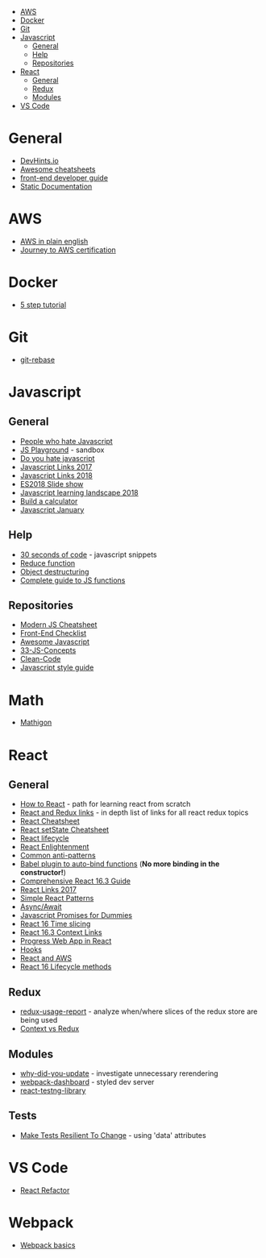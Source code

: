 * [AWS](https://github.com/Hurtindonkey/Notes/blob/master/development/README.md#aws)
* [Docker](https://github.com/Hurtindonkey/Notes/blob/master/development/README.md#docker)
* [Git](https://github.com/Hurtindonkey/Notes/blob/master/development/README.md#git)
* [Javascript](https://github.com/Hurtindonkey/Notes/blob/master/development/README.md#javascript)
  * [General](https://github.com/Hurtindonkey/Notes/blob/master/development/README.md#general-1)
  * [Help](https://github.com/Hurtindonkey/Notes/blob/master/development/README.md#help)
  * [Repositories](https://github.com/Hurtindonkey/Notes/blob/master/development/README.md#repositories)
* [React](https://github.com/Hurtindonkey/Notes/blob/master/development/README.md#react)
  * [General](https://github.com/Hurtindonkey/Notes/blob/master/development/README.md#general-2)
  * [Redux](https://github.com/Hurtindonkey/Notes/blob/master/development/README.md#redux)
  * [Modules](https://github.com/Hurtindonkey/Notes/blob/master/development/README.md#modules)
* [VS Code](https://github.com/Hurtindonkey/Notes/blob/master/development/README.md#vs-code)

# General
* [DevHints.io](https://devhints.io/)
* [Awesome cheatsheets](https://github.com/LeCoupa/awesome-cheatsheets)
* [front-end developer guide](https://frontendmasters.com/books/front-end-handbook/2018/)
* [Static Documentation](https://github.com/lord/slate)

# AWS
* [AWS in plain english](https://www.expeditedssl.com/aws-in-plain-english)
* [Journey to AWS certification](https://dev.to/helenanders26/the-journey-to-aws-certification-1bnn)

# Docker
* [5 step tutorial](https://dev.to/softchris/5-part-docker-series-beginner-to-master-3m1b)

# Git
* [git-rebase](https://dev.to/maxwell_dev/the-git-rebase-introduction-i-wish-id-had)

# Javascript
## General
* [People who hate Javascript](https://zachholman.com/posts/javacript-haters)
* [JS Playground](https://stephengrider.github.io/JSPlaygrounds) - sandbox
* [Do you hate javascript](https://dev.to/reverentgeek/do-you-hate-javascript)
* [Javascript Links 2017](https://medium.com/dailyjs/the-most-popular-javascript-links-of-2017-e4616e8b48c7)
* [Javascript Links 2018](https://medium.com/dailyjs/the-most-popular-javascript-weekly-links-of-2018-e70b6f1d1c11)
* [ES2018 Slide show](https://slidr.io/mathiasbynens/what-s-new-in-es2018#1)
* [Javascript learning landscape 2018](https://css-tricks.com/javascript-learning-landscape-2018/)
* [Build a calculator](https://dev.to/zellwk/how-to-build-a-calculatorpart-3-3cng)
* [Javascript January](https://www.javascriptjanuary.com)

## Help
* [30 seconds of code](https://github.com/Chalarangelo/30-seconds-of-code) - javascript snippets
* [Reduce function](https://codeburst.io/learn-understand-javascripts-reduce-function-b2b0406efbdc)
* [Object destructuring](https://dev.to/sarah_chima/object-destructuring-in-es6-3fm)
* [Complete guide to JS functions](https://dev.to/codetheweb/the-complete-guide-to-javascript-functions-2i0l)

## Repositories
* [Modern JS Cheatsheet](https://github.com/mbeaudru/modern-js-cheatsheet)
* [Front-End Checklist](https://github.com/thedaviddias/Front-End-Checklist)
* [Awesome Javascript](https://github.com/sorrycc/awesome-javascript)
* [33-JS-Concepts](https://github.com/leonardomso/33-js-concepts)
* [Clean-Code](https://github.com/ryanmcdermott/clean-code-javascript)
* [Javascript style guide](https://github.com/airbnb/javascript)

# Math
* [Mathigon](https://mathigon.org/)

# React
## General
* [How to React](https://medium.com/@kentcdodds/how-to-react-%EF%B8%8F-9e87f48414d2) - path for learning react from scratch
* [React and Redux links](https://github.com/markerikson/react-redux-links) - in depth list of links for all react redux topics
* [React Cheatsheet](https://github.com/LeCoupa/awesome-cheatsheets/blob/master/frontend/react.js)
* [React setState Cheatsheet](https://levelup.gitconnected.com/react-cheatsheet-this-setstate-8bc12c5f40f5?ref=hn)
* [React lifecycle](https://levelup.gitconnected.com/componentdidmakesense-react-lifecycle-explanation-393dcb19e459)
* [React Enlightenment](https://www.reactenlightenment.com/)
* [Common anti-patterns](https://codeburst.io/how-to-not-react-common-anti-patterns-and-gotchas-in-react-40141fe0dcd)
* [Babel plugin to auto-bind functions](https://babeljs.io/docs/plugins/transform-class-properties) (**No more binding in the constructor!**)
* [Comprehensive React 16.3 Guide](https://dev.to/tylermcginnis/a-comprehensive-guide-to-reactjs-in-2018--4nbc)
* [React Links 2017](https://medium.com/dailyjs/the-most-popular-react-links-of-2017-f6e4a2c43628)
* [Simple React Patterns](http://lucasmreis.github.io/blog/simple-react-patterns/)
* [Async/Await](http://nikgrozev.com/2017/10/01/async-await/)
* [Javascript Promises for Dummies](https://scotch.io/tutorials/javascript-promises-for-dummies)
* [React 16 Time slicing](https://auth0.com/blog/time-slice-suspense-react16/?utm_campaign=React%2BNewsletter&utm_medium=rss&utm_source=React_Newsletter_109)
* [React 16.3 Context Links](https://github.com/diegohaz/awesome-react-context)
* [Progress Web App in React](https://dev.to/changoman/progressive-web-apps-with-react--preactjs-401m)
* [Hooks](https://dev.to/vcarl/everything-you-need-to-know-about-react-hooks-doh)
* [React and AWS](https://www.pmbanugo.me/blog/2019-01-07-going-serverless-with-react-and-aws-amplify-development-environment-set-up/)
* [React 16 Lifecycle methods](https://blog.logrocket.com/the-new-react-lifecycle-methods-in-plain-approachable-language-61a2105859f3)

## Redux
* [redux-usage-report](https://medium.com/about-codecademy/keep-your-large-redux-application-in-check-with-redux-usage-report-e2e4f31bb86f) - analyze when/where slices of the redux store are being used
* [Context vs Redux](https://daveceddia.com/context-api-vs-redux/)
## Modules
* [why-did-you-update](https://github.com/maicki/why-did-you-update) - investigate unnecessary rerendering
* [webpack-dashboard](https://www.npmjs.com/package/webpack-dashboard) - styled dev server 
* [react-testng-library](https://github.com/kentcdodds/react-testing-library)

## Tests
* [Make Tests Resilient To Change](https://kentcdodds.com/blog/making-your-ui-tests-resilient-to-change) - using 'data' attributes

# VS Code
* [React Refactor](https://marketplace.visualstudio.com/items?itemName=planbcoding.vscode-react-refactor)

# Webpack
* [Webpack basics](https://dev.to/kayis/webpack-basics)


